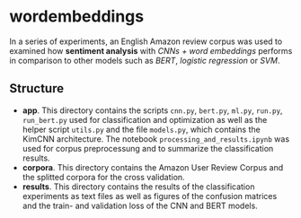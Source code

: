 # wordembeddings
In a series of experiments, an English Amazon review corpus was used to examined how **sentiment analysis** with *CNNs + word embeddings* performs in comparison to other models such as *BERT*, *logistic regression* or *SVM*.


## Structure

- **app**. This directory contains the scripts `cnn.py`, `bert.py`, `ml.py`, `run.py`, `run_bert.py` used for classification and optimization as well as the helper script `utils.py` and the file `models.py`, which contains the KimCNN architecture. The notebook `processing_and_results.ipynb` was used for corpus preprocessung and to summarize the classification results.
- **corpora**. This directory contains the Amazon User Review Corpus and the splitted corpora for the cross validation.
- **results**. This directory contains the results of the classification experiments as text files as well as figures of the confusion matrices and the train- and validation loss of the CNN and BERT models.
